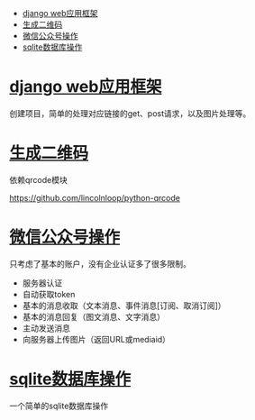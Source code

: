 
- [django web应用框架](#django-web应用框架)
- [生成二维码](#生成二维码)
- [微信公众号操作](#微信公众号操作)
- [sqlite数据库操作](#sqlite数据库操作)


# [django web应用框架](django_code)

创建项目，简单的处理对应链接的get、post请求，以及图片处理等。


# [生成二维码](qrcode)

依赖qrcode模块

https://github.com/lincolnloop/python-qrcode


# [微信公众号操作](wechat_official_account)

只考虑了基本的账户，没有企业认证多了很多限制。

- 服务器认证
- 自动获取token
- 基本的消息收取（文本消息、事件消息[订阅、取消订阅]）
- 基本的消息回复（图文消息、文字消息）
- 主动发送消息
- 向服务器上传图片（返回URL或mediaid）


# [sqlite数据库操作](sqlite)

一个简单的sqlite数据库操作

